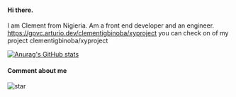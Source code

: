 #### Hi there.
I am Clement from Nigieria. Am a front end developer and an engineer.  
 https://gpvc.arturio.dev/clementigbinoba/xyproject 
you can check on of my  project clementigbinoba/xyproject         

[![Anurag's GitHub stats](https://github-readme-stats.vercel.app/api?username=clementigbinoba)](https://github.com/anuraghazra/github-readme-stats)


#### Comment about me

![star](https://user-images.githubusercontent.com/108894960/187095217-77708805-b7da-4e64-b2f8-1ff6fbcf7ead.jpg)
